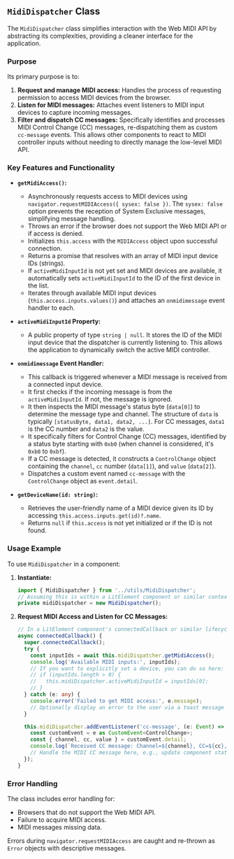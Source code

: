 ## `MidiDispatcher` Class

The `MidiDispatcher` class simplifies interaction with the Web MIDI API by abstracting its complexities, providing a cleaner interface for the application.

### Purpose

Its primary purpose is to:

1.  **Request and manage MIDI access:** Handles the process of requesting permission to access MIDI devices from the browser.
2.  **Listen for MIDI messages:** Attaches event listeners to MIDI input devices to capture incoming messages.
3.  **Filter and dispatch CC messages:** Specifically identifies and processes MIDI Control Change (CC) messages, re-dispatching them as custom `cc-message` events. This allows other components to react to MIDI controller inputs without needing to directly manage the low-level MIDI API.

### Key Features and Functionality

*   **`getMidiAccess()`:**
    *   Asynchronously requests access to MIDI devices using `navigator.requestMIDIAccess({ sysex: false })`. The `sysex: false` option prevents the reception of System Exclusive messages, simplifying message handling.
    *   Throws an error if the browser does not support the Web MIDI API or if access is denied.
    *   Initializes `this.access` with the `MIDIAccess` object upon successful connection.
    *   Returns a promise that resolves with an array of MIDI input device IDs (strings).
    *   If `activeMidiInputId` is not yet set and MIDI devices are available, it automatically sets `activeMidiInputId` to the ID of the first device in the list.
    *   Iterates through available MIDI input devices (`this.access.inputs.values()`) and attaches an `onmidimessage` event handler to each.

*   **`activeMidiInputId` Property:**
    *   A public property of type `string | null`. It stores the ID of the MIDI input device that the dispatcher is currently listening to. This allows the application to dynamically switch the active MIDI controller.

*   **`onmidimessage` Event Handler:**
    *   This callback is triggered whenever a MIDI message is received from a connected input device.
    *   It first checks if the incoming message is from the `activeMidiInputId`. If not, the message is ignored.
    *   It then inspects the MIDI message's status byte (`data[0]`) to determine the message type and channel. The structure of `data` is typically `[statusByte, data1, data2, ...]`. For CC messages, `data1` is the CC number and `data2` is the value.
    *   It specifically filters for Control Change (CC) messages, identified by a status byte starting with `0xb0` (when channel is considered, it's `0xb0` to `0xbf`).
    *   If a CC message is detected, it constructs a `ControlChange` object containing the `channel`, `cc` number (`data[1]`), and `value` (`data[2]`).
    *   Dispatches a custom event named `cc-message` with the `ControlChange` object as `event.detail`.

*   **`getDeviceName(id: string)`:**
    *   Retrieves the user-friendly name of a MIDI device given its ID by accessing `this.access.inputs.get(id)?.name`.
    *   Returns `null` if `this.access` is not yet initialized or if the ID is not found.

### Usage Example

To use `MidiDispatcher` in a component:

1.  **Instantiate:**
    ```typescript
    import { MidiDispatcher } from '../utils/MidiDispatcher';
    // Assuming this is within a LitElement component or similar context
    private midiDispatcher = new MidiDispatcher();
    ```

2.  **Request MIDI Access and Listen for CC Messages:**
    ```typescript
    // In a LitElement component's connectedCallback or similar lifecycle method:
    async connectedCallback() {
      super.connectedCallback();
      try {
        const inputIds = await this.midiDispatcher.getMidiAccess();
        console.log('Available MIDI inputs:', inputIds);
        // If you want to explicitly set a device, you can do so here:
        // if (inputIds.length > 0) {
        //   this.midiDispatcher.activeMidiInputId = inputIds[0]; 
        // }
      } catch (e: any) {
        console.error('Failed to get MIDI access:', e.message);
        // Optionally display an error to the user via a toast message
      }

      this.midiDispatcher.addEventListener('cc-message', (e: Event) => {
        const customEvent = e as CustomEvent<ControlChange>;
        const { channel, cc, value } = customEvent.detail;
        console.log(`Received CC message: Channel=${channel}, CC=${cc}, Value=${value}`);
        // Handle the MIDI CC message here, e.g., update component state
      });
    }
    ```

### Error Handling

The class includes error handling for:

*   Browsers that do not support the Web MIDI API.
*   Failure to acquire MIDI access.
*   MIDI messages missing data.

Errors during `navigator.requestMIDIAccess` are caught and re-thrown as `Error` objects with descriptive messages.
